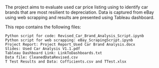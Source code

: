  The project aims to evaluate used car price listing using to identify car brands that are most resilient to depreciation.
 Data is captured from eBay using web scrapping and results are presented using Tableau dashboard. 
  
 This repo contains the following files:
	
	Python script for code: Revised_Car_Brand_Analysis_Script.ipynb
	Python script for web scrapping: eBay_ScrapingScript.ipynb
	Project Report: Project Report_Used Car Brand Analysis.docx
	Slides: Used Car Analysis V1.1.pdf
	Tableau Dashboard Link: LinkToDashboards.txt
	Data file: CleanedDataRevised.csv
	T Test Results and Data: Cofficients.csv and TTest.xlsx
